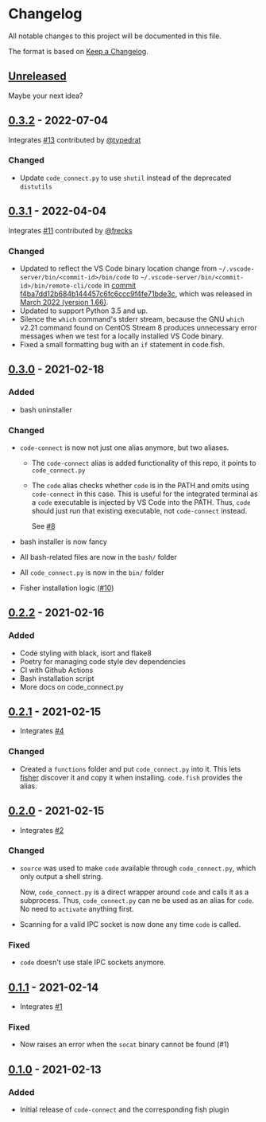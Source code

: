 # Changelog

All notable changes to this project will be documented in this file.

The format is based on [Keep a Changelog](https://keepachangelog.com/en/1.0.0/).

## [Unreleased]

Maybe your next idea?

## [0.3.2] - 2022-07-04

Integrates [#13](https://github.com/chvolkmann/code-connect/pull/13) contributed by [@typedrat](https://github.com/typedrat)

### Changed
- Update `code_connect.py` to use `shutil` instead of the deprecated `distutils`

## [0.3.1] - 2022-04-04


Integrates [#11](https://github.com/chvolkmann/code-connect/pull/11) contributed by [@frecks](https://github.com/frecks)

### Changed


- Updated to reflect the VS Code binary location change from `~/.vscode-server/bin/<commit-id>/bin/code` to
`~/.vscode-server/bin/<commit-id>/bin/remote-cli/code` in [commit
f4ba7dd12b684b144457c6fc6ccc9f4fe71bde3c](microsoft/vscode@f4ba7dd),
which was released in [March 2022 (version
1.66)](https://github.com/microsoft/vscode/releases/tag/1.66.0).
- Updated to support Python 3.5 and up.
- Silence the `which` command's stderr stream, because the GNU `which` v2.21 command found on CentOS Stream 8 produces unnecessary error messages when we test for a locally installed VS Code binary.
- Fixed a small formatting bug with an `if` statement in code.fish.

## [0.3.0] - 2021-02-18

### Added

- bash uninstaller

### Changed

- `code-connect` is now not just one alias anymore, but two aliases.

  - The `code-connect` alias is added functionality of this repo, it points to `code_connect.py`
  - The `code` alias checks whether `code` is in the PATH and omits using `code-connect` in this case. This is useful for the integrated terminal as a `code` executable is injected by VS Code into the PATH. Thus, `code` should just run that existing executable, not `code-connect` instead.

    See [#8](https://github.com/chvolkmann/code-connect/issues/8)

- bash installer is now fancy
- All bash-related files are now in the `bash/` folder
- All `code_connect.py` is now in the `bin/` folder
- Fisher installation logic ([#10](https://github.com/chvolkmann/code-connect/pull/10))

## [0.2.2] - 2021-02-16

### Added

- Code styling with black, isort and flake8
- Poetry for managing code style dev dependencies
- CI with Github Actions
- Bash installation script
- More docs on code_connect.py

## [0.2.1] - 2021-02-15

- Integrates [#4](https://github.com/chvolkmann/code-connect/pull/4)

### Changed

- Created a `functions` folder and put `code_connect.py` into it. This lets [fisher](https://github.com/jorgebucaran/fisher#creating-a-plugin) discover it and copy it when installing. `code.fish` provides the alias.

## [0.2.0] - 2021-02-15

- Integrates [#2](https://github.com/chvolkmann/code-connect/pull/2)

### Changed

- `source` was used to make `code` available through `code_connect.py`, which only output a shell string.

  Now, `code_connect.py` is a direct wrapper around `code` and calls it as a subprocess. Thus, `code_connect.py` can ne be used as an alias for `code`. No need to `activate` anything first.

- Scanning for a valid IPC socket is now done any time `code` is called.

### Fixed

- `code` doesn't use stale IPC sockets anymore.

## [0.1.1] - 2021-02-14

- Integrates [#1](https://github.com/chvolkmann/code-connect/pull/1)

### Fixed

- Now raises an error when the `socat` binary cannot be found (#1)

## [0.1.0] - 2021-02-13

### Added

- Initial release of `code-connect` and the corresponding fish plugin

[unreleased]: https://github.com/chvolkmann/code-connect/compare/v0.3.2...HEAD
[0.3.2]: https://github.com/chvolkmann/code-connect/compare/v0.3.1...v0.3.2
[0.3.1]: https://github.com/chvolkmann/code-connect/compare/v0.3.0...v0.3.1
[0.3.0]: https://github.com/chvolkmann/code-connect/compare/v0.2.2...v0.3.0
[0.2.2]: https://github.com/chvolkmann/code-connect/compare/v0.2.1...v0.2.2
[0.2.1]: https://github.com/chvolkmann/code-connect/compare/v0.2.0...v0.2.1
[0.2.0]: https://github.com/chvolkmann/code-connect/compare/v0.1.1...v0.2.0
[0.1.1]: https://github.com/chvolkmann/code-connect/compare/v0.1.0...v0.1.1
[0.1.0]: https://github.com/chvolkmann/code-connect/releases/tag/v0.1.0
